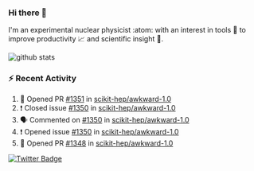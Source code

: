### Hi there 👋 

I'm an experimental nuclear physicist :atom: with an interest in tools :wrench: to improve productivity :chart_with_upwards_trend: and scientific insight :telescope:.

![github stats](https://github-readme-stats.vercel.app/api?username=agoose77&show_icons=true&hide_rank=true&hide_title=true&bg_color=30,e76445,904e95&text_color=efe3ec&icon_color=efe3ec)
<!--
**agoose77/agoose77** is a ✨ _special_ ✨ repository because its `README.md` (this file) appears on your GitHub profile.

Here are some ideas to get you started:

- 🔭 I’m currently working on ...
- 🌱 I’m currently learning ...
- 👯 I’m looking to collaborate on ...
- 🤔 I’m looking for help with ...
- 💬 Ask me about ...
- 📫 How to reach me: ...
- 😄 Pronouns: ...
- ⚡ Fun fact: ...
-->

### :zap: Recent Activity
<!--START_SECTION:activity-->
1. 💪 Opened PR [#1351](https://github.com/scikit-hep/awkward-1.0/pull/1351) in [scikit-hep/awkward-1.0](https://github.com/scikit-hep/awkward-1.0)
2. ❗️ Closed issue [#1350](https://github.com/scikit-hep/awkward-1.0/issues/1350) in [scikit-hep/awkward-1.0](https://github.com/scikit-hep/awkward-1.0)
3. 🗣 Commented on [#1350](https://github.com/scikit-hep/awkward-1.0/issues/1350) in [scikit-hep/awkward-1.0](https://github.com/scikit-hep/awkward-1.0)
4. ❗️ Opened issue [#1350](https://github.com/scikit-hep/awkward-1.0/issues/1350) in [scikit-hep/awkward-1.0](https://github.com/scikit-hep/awkward-1.0)
5. 💪 Opened PR [#1348](https://github.com/scikit-hep/awkward-1.0/pull/1348) in [scikit-hep/awkward-1.0](https://github.com/scikit-hep/awkward-1.0)
<!--END_SECTION:activity-->


[![Twitter Badge](https://img.shields.io/twitter/follow/agoose77?style=flat-square&logo=Twitter&logoColor=white&color=cornflowerblue)](https://twitter.com/agoose77)
